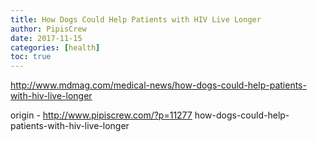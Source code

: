 ```yaml
---
title: How Dogs Could Help Patients with HIV Live Longer
author: PipisCrew
date: 2017-11-15
categories: [health]
toc: true
---
```


http://www.mdmag.com/medical-news/how-dogs-could-help-patients-with-hiv-live-longer

origin - http://www.pipiscrew.com/?p=11277 how-dogs-could-help-patients-with-hiv-live-longer